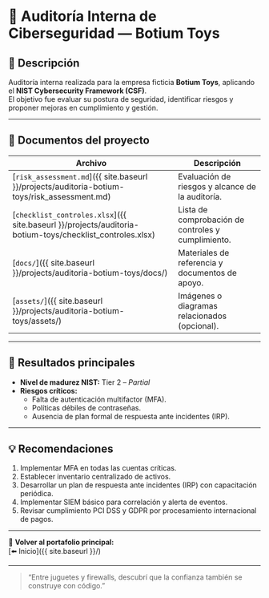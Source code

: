 # 🧩 Auditoría Interna de Ciberseguridad — Botium Toys

## 📘 Descripción

Auditoría interna realizada para la empresa ficticia **Botium Toys**, aplicando el **NIST Cybersecurity Framework (CSF)**.  
El objetivo fue evaluar su postura de seguridad, identificar riesgos y proponer mejoras en cumplimiento y gestión.

---

## 📂 Documentos del proyecto

| Archivo | Descripción |
|----------|-------------|
| [`risk_assessment.md`]({{ site.baseurl }}/projects/auditoria-botium-toys/risk_assessment.md) | Evaluación de riesgos y alcance de la auditoría. |
| [`checklist_controles.xlsx`]({{ site.baseurl }}/projects/auditoria-botium-toys/checklist_controles.xlsx) | Lista de comprobación de controles y cumplimiento. |
| [`docs/`]({{ site.baseurl }}/projects/auditoria-botium-toys/docs/) | Materiales de referencia y documentos de apoyo. |
| [`assets/`]({{ site.baseurl }}/projects/auditoria-botium-toys/assets/) | Imágenes o diagramas relacionados (opcional). |

---

## 🧭 Resultados principales

- **Nivel de madurez NIST:** Tier 2 – *Partial*  
- **Riesgos críticos:**  
  - Falta de autenticación multifactor (MFA).  
  - Políticas débiles de contraseñas.  
  - Ausencia de plan formal de respuesta ante incidentes (IRP).  

---

## 💡 Recomendaciones

1. Implementar MFA en todas las cuentas críticas.  
2. Establecer inventario centralizado de activos.  
3. Desarrollar un plan de respuesta ante incidentes (IRP) con capacitación periódica.  
4. Implementar SIEM básico para correlación y alerta de eventos.  
5. Revisar cumplimiento PCI DSS y GDPR por procesamiento internacional de pagos.

---

📎 **Volver al portafolio principal:**  
[⬅️ Inicio]({{ site.baseurl }}/)

---

> “Entre juguetes y firewalls, descubrí que la confianza también se construye con código.”
